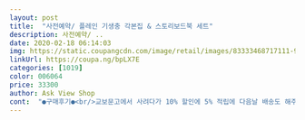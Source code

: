```yaml
---
layout: post 
title:  "사전예약/ 플레인 기생충 각본집 & 스토리보드북 세트" 
description: 사전예약/ ..
date: 2020-02-18 06:14:03 
img: https://static.coupangcdn.com/image/retail/images/83333468717111-9afecf12-7eb3-4021-9a27-8fe0b7a98161.jpg 
linkUrl: https://coupa.ng/bpLX7E 
categories: [1019] 
color: 006064 
price: 33300 
author: Ask View Shop 
cont:  "●구매후기●<br/>교보문고에서 사려다가 10% 할인에 5% 적립에 다음날 배송도 해주는(무겁게 들고 갈 필요가 없음) 쿠팡에서 사기로 했어요<br/>기생충 7회차 본 찐팬입니다<br/>내용은 진짜 재밌어요 영화에서 빠진 부분도 볼 수 있고 영화 장면들 생각도 나고 인터뷰도 있고 좋았네요<br/>아주아주 만족합니다<br/>영화가 만들어지기전의 과정을 보고싶어서 구매했습니다.<br/> 생략된 부분들도 볼수있어서 재밌게봤어요 하지만 역시 손글씨여서 그런지 가독성이 어려웠어요 술술읽히진 않아서 한장면마다 유심히봤던것같아요<br/>" 
---
```

